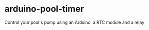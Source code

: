 arduino-pool-timer
==================

Control your pool's pump using an Arduino, a RTC module and a relay
